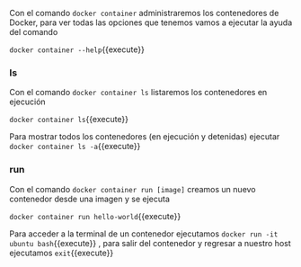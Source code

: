 Con el comando `docker container` administraremos los contenedores de Docker, para ver todas las opciones que tenemos vamos a ejecutar la ayuda del comando

`docker container --help`{{execute}}

### ls
Con el comando `docker container ls` listaremos los contenedores en ejecución

`docker container ls`{{execute}}

Para mostrar todos los contenedores (en ejecución y detenidas) ejecutar `docker container ls -a`{{execute}}

### run
Con el comando `docker container run [image]` creamos un nuevo contenedor desde una imagen y se ejecuta

`docker container run hello-world`{{execute}}

Para acceder a la terminal de un contenedor ejecutamos `docker run -it ubuntu bash`{{execute}} , para salir del contenedor y regresar a nuestro host ejecutamos `exit`{{execute}}